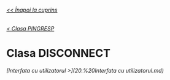 ###### [<< Înapoi la cuprins](../Cuprins.md)
###### [< Clasa PINGRESP](18.%20PINGRESP.md)
# Clasa DISCONNECT
###### [Interfata cu utilizatorul >](20.%20Interfata cu utilizatorul.md)


